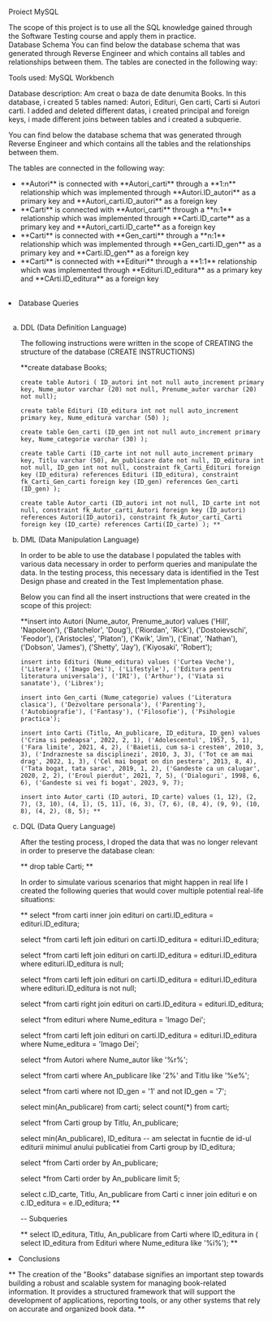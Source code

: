 Proiect MySQL

The scope of this project is to use all the SQL knowledge gained through the Software Testing course and apply them in practice.  
Database Schema You can find below the database schema that was generated through Reverse Engineer and which contains all tables and relationships between them. The tables are conected in the following way:


Tools used: MySQL Workbench

Database description: Am creat o baza de date denumita Books. In this database, i created 5 tables named: Autori, Edituri, Gen carti, Carti si Autori carti.
I added and deleted different datas, i created principal and foreign keys, i made different joins between tables and i created a subquerie.

You can find below the database schema that was generated through Reverse Engineer and which contains all the tables and the relationships between them.

The tables are connected in the following way:

<ul>
  <li> **Autori**  is connected with **Autori_carti** through a **1:n** relationship which was implemented through **Autori.ID_autori** as a primary key and **Autori_carti.ID_autori** as a foreign key</li>
  <li> **Carti**  is connected with **Autori_carti** through a **n:1** relationship which was implemented through **Carti.ID_carte** as a primary key and **Autori_carti.ID_carte** as a foreign key</li>
  <li> **Carti**  is connected with **Gen_carti** through a **n:1** relationship which was implemented through **Gen_carti.ID_gen** as a primary key and **Carti.ID_gen** as a foreign key</li>
  <li> **Carti**  is connected with **Edituri** through a **1:1** relationship which was implemented through **Edituri.ID_editura** as a primary key and **CArti.ID_editura** as a foreign key</li>
</ul><br>

<li>Database Queries</li><br>

<ol type="a">
  <li>DDL (Data Definition Language)</li>

  The following instructions were written in the scope of CREATING the structure of the database (CREATE INSTRUCTIONS)

  **create database Books;

    create table Autori ( ID_autori int not null auto_increment primary key, Nume_autor varchar (20) not null, Prenume_autor varchar (20) not null);

    create table Edituri (ID_editura int not null auto_increment primary key, Nume_editura varchar (50) );

    create table Gen_carti (ID_gen int not null auto_increment primary key, Nume_categorie varchar (30) );

    create table Carti (ID_carte int not null auto_increment primary key, Titlu varchar (50), An_publicare date not null, ID_editura int not null, ID_gen int not null, constraint fk_Carti_Edituri foreign key (ID_editura) references Edituri (ID_editura), constraint fk_Carti_Gen_carti foreign key (ID_gen) references Gen_carti (ID_gen) );

    create table Autor_carti (ID_autori int not null, ID_carte int not null, constraint fk_Autor_carti_Autori foreign key (ID_autori) references Autori(ID_autori), constraint fk_Autor_carti_Carti foreign key (ID_carte) references Carti(ID_carte) ); **

  
  
  <li>DML (Data Manipulation Language)</li>

  In order to be able to use the database I populated the tables with various data necessary in order to perform queries and manipulate the data. 
  In the testing process, this necessary data is identified in the Test Design phase and created in the Test Implementation phase. 

  Below you can find all the insert instructions that were created in the scope of this project:

  **insert into Autori (Nume_autor, Prenume_autor) values ('Hill', 'Napoleon'), ('Batchelor', 'Doug'), ('Riordan', 'Rick'), ('Dostoievschi', 'Feodor'), ('Aristocles', 'Platon'), ('Kwik', 'Jim'), ('Einat', 'Nathan'), ('Dobson', 'James'), ('Shetty', 'Jay'), ('Kiyosaki', 'Robert');

    insert into Edituri (Nume_editura) values ('Curtea Veche'), ('Litera'), ('Imago Dei'), ('Lifestyle'), ('Editura pentru literatura universala'), ('IRI'), ('Arthur'), ('Viata si sanatate'), ('Librex');

    insert into Gen_carti (Nume_categorie) values ('Literatura clasica'), ('Dezvoltare personala'), ('Parenting'), ('Autobiografie'), ('Fantasy'), ('Filosofie'), ('Psihologie practica');

    insert into Carti (Titlu, An_publicare, ID_editura, ID_gen) values ('Crima si pedeapsa', 2022, 2, 1), ('Adolescentul', 1957, 5, 1), ('Fara limite', 2021, 4, 2), ('Baietii, cum sa-i crestem', 2010, 3, 3), ('Indrazneste sa disciplinezi', 2010, 3, 3), ('Tot ce am mai drag', 2022, 1, 3), ('Cel mai bogat on din pestera', 2013, 8, 4), ('Tata bogat, tata sarac', 2019, 1, 2), ('Gandeste ca un calugar', 2020, 2, 2), ('Eroul pierdut', 2021, 7, 5), ('Dialoguri', 1998, 6, 6), ('Gandeste si vei fi bogat', 2023, 9, 7);

    insert into Autor_carti (ID_autori, ID_carte) values (1, 12), (2, 7), (3, 10), (4, 1), (5, 11), (6, 3), (7, 6), (8, 4), (9, 9), (10, 8), (4, 2), (8, 5); **



  <li>DQL (Data Query Language)</li>

After the testing process, I droped the data that was no longer relevant in order to preserve the database clean: 

  ** drop table Carti; **


In order to simulate various scenarios that might happen in real life I created the following queries that would cover multiple potential real-life situations:

** select *from carti inner join edituri on carti.ID_editura = edituri.ID_editura;

  select *from carti left join edituri on carti.ID_editura = edituri.ID_editura;

  select *from carti left join edituri on carti.ID_editura = edituri.ID_editura where edituri.ID_editura is null;

  select *from carti left join edituri on carti.ID_editura = edituri.ID_editura where edituri.ID_editura is not null;

  select *from carti right join edituri on carti.ID_editura = edituri.ID_editura;

  select *from edituri where Nume_editura = 'Imago Dei';

  select *from carti left join edituri on carti.ID_editura = edituri.ID_editura where Nume_editura = 'Imago Dei';

  select *from Autori where Nume_autor like '%r%';

  select *from carti where An_publicare like '2%' and Titlu like '%e%';

  select *from carti where not ID_gen = '1' and not ID_gen = '7';

  select min(An_publicare) from carti; select count(*) from carti;

  select *from Carti group by Titlu, An_publicare;

  select min(An_publicare), ID_editura -- am selectat in fucntie de id-ul editurii minimul anului publicatiei from Carti group by ID_editura;

  select *from Carti order by An_publicare;

  select *from Carti order by An_publicare limit 5;

  select c.ID_carte, Titlu, An_publicare from Carti c inner join edituri e on c.ID_editura = e.ID_editura; **



-- Subqueries

** select ID_editura, Titlu, An_publicare from Carti where ID_editura in ( select ID_editura from Edituri where Nume_editura like '%i%'); **
</ol>

<li>Conclusions</li>

** The creation of the "Books" database signifies an important step towards building a robust and scalable system for managing book-related information. It provides a structured framework that will support the development of applications, reporting tools, or any other systems that rely on accurate and organized book data. **

</ol>
